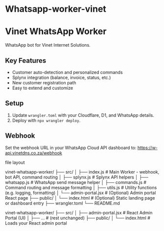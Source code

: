 # Whatsapp-worker-vinet


# Vinet WhatsApp Worker

WhatsApp bot for Vinet Internet Solutions.

## Key Features
- Customer auto-detection and personalized commands
- Splynx integration (balance, invoice, status, etc.)
- New customer registration path
- Easy to extend and customize

## Setup
1. Update `wrangler.toml` with your Cloudflare, D1, and WhatsApp details.
2. Deploy with `npx wrangler deploy`.

## Webhook
Set the webhook URL in your WhatsApp Cloud API dashboard to: https://w-api.vinetdns.co.za/webhook



file layout

vinet-whatsapp-worker/
├── src/
│   ├── index.js           # Main Worker - webhook, bot API, command routing
│   ├── splynx.js          # Splynx API helpers
│   ├── whatsapp.js        # WhatsApp send message helper
│   ├── commands.js        # Command routing and message formatting
│   ├── utils.js           # Utility functions (e.g. logging, formatting)
│   └── admin-portal.jsx   # (Optional) Admin portal React page
├── public/
│   └── index.html         # (Optional) Static landing page or dashboard entry
├── wrangler.toml
└── README.md

vinet-whatsapp-worker/
├── src/
│   ├── admin-portal.jsx    # React Admin Portal (UI)
│   ├── ...                 # (rest unchanged)
├── public/
│   └── index.html          # Loads your React admin portal

